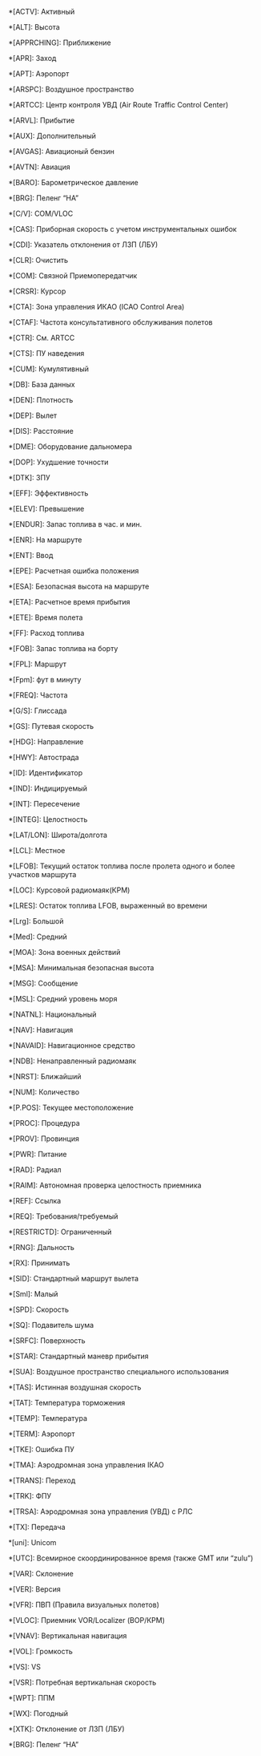 *[ACTV]:                  Активный

*[ALT]:                   Высота

*[APPRCHING]:             Приближение

*[APR]:                   Заход

*[APT]:                   Аэропорт

*[ARSPC]:                 Воздушное пространство

*[ARTCC]:                 Центр контроля УВД (Air Route Traffic Control Center)

*[ARVL]:                  Прибытие

*[AUX]:                   Дополнительный

*[AVGAS]:                 Авиационый бензин

*[AVTN]:                  Авиация

*[BARO]:                  Барометрическое давление

*[BRG]:                   Пеленг “НА”

*[C/V]:                   COM/VLOC

*[CAS]:                   Приборная скорость с учетом инструментальных ошибок

*[CDI]:                   Указатель отклонения от ЛЗП (ЛБУ)

*[CLR]:     Очистить

*[COM]:     Связной Приемопередатчик

*[CRSR]:    Курсор

*[CTA]:     Зона управления ИКАО (ICAO Control Area)

*[CTAF]:    Частота консультативного обслуживания полетов

*[CTR]:     См. ARTCC

*[CTS]:     ПУ наведения

*[CUM]:     Кумулятивный

*[DB]:      База данных

*[DEN]:     Плотность

*[DEP]:     Вылет

*[DIS]:     Расстояние

*[DME]:     Оборудование дальномера

*[DOP]:     Ухудшение точности

*[DTK]:     ЗПУ

*[EFF]:     Эффективность

*[ELEV]:    Превышение

*[ENDUR]:   Запас топлива в час. и мин.

*[ENR]:     На маршруте

*[ENT]:     Ввод

*[EPE]:     Расчетная ошибка положения

*[ESA]:     Безопасная высота на маршруте

*[ETA]:       Расчетное время прибытия

*[ETE]:       Время полета

*[FF]:        Расход топлива

*[FOB]:       Запас топлива на борту

*[FPL]:       Маршрут

*[Fpm]:       фут в минуту

*[FREQ]:      Частота

*[G/S]:       Глиссада

*[GS]:        Путевая скорость

*[HDG]:       Направление


*[HWY]:       Автострада

*[ID]:        Идентификатор

*[IND]:       Индицируемый

*[INT]:       Пересечение

*[INTEG]:     Целостность

*[LAT/LON]:   Широта/долгота

*[LCL]:     Местное

*[LFOB]:    Текущий остаток топлива после пролета одного и более участков        маршрута

*[LOC]:     Курсовой радиомаяк(КРМ)

*[LRES]:    Остаток топлива LFOB, выраженный во времени

*[Lrg]:     Большой


*[Med]:     Средний

*[MOA]:     Зона военных действий

*[MSA]:     Минимальная безопасная высота

*[MSG]:     Сообщение

*[MSL]:     Средний уровень моря

*[NATNL]:   Национальный

*[NAV]:     Навигация

*[NAVAID]:      Навигационное средство

*[NDB]:         Ненаправленный радиомаяк

*[NRST]:        Ближайший

*[NUM]:         Количество

*[P.POS]:       Текущее местоположение

*[PROC]:        Процедура

*[PROV]:        Провинция

*[PWR]:         Питание

*[RAD]:         Радиал

*[RAIM]:        Автономная проверка целостность приемника

*[REF]:         Ссылка

*[REQ]:         Требования/требуемый

*[RESTRICTD]:   Ограниченный

*[RNG]:         Дальность

*[RX]:          Принимать

*[SID]:         Стандартный маршрут вылета

*[Sml]:         Малый

*[SPD]:         Скорость

*[SQ]:          Подавитель шума

*[SRFC]:        Поверхность

*[STAR]:        Стандартный маневр прибытия

*[SUA]:     Воздушное пространство специального использования

*[TAS]:     Истинная воздушная скорость

*[TAT]:     Температура торможения

*[TEMP]:    Температура

*[TERM]:    Аэропорт

*[TKE]:     Ошибка ПУ

*[TMA]:     Аэродромная зона управления IКAO

*[TRANS]:   Переход

*[TRK]:     ФПУ

*[TRSA]:    Аэродромная зона управления (УВД) с РЛС

*[TX]:      Передача

*[uni]:     Unicom

*[UTC]:     Всемирное скоординированное время (также GMT или “zulu”)

*[VAR]:     Склонение

*[VER]:     Версия

*[VFR]:     ПВП (Правила визуальных полетов)

*[VLOC]:    Приемник VOR/Localizer (ВОР/КРМ)

*[VNAV]:    Вертикальная навигация

*[VOL]:     Громкость

*[VS]:      VS

*[VSR]:   Потребная вертикальная скорость

*[WPT]:   ППМ

*[WX]:    Погодный

*[XTK]:   Отклонение от ЛЗП (ЛБУ)

*[BRG]:    Пеленг “НА”

